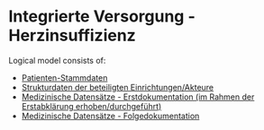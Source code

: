 # Integrierte Versorgung - Herzinsuffizienz

Logical model consists of:

- [Patienten-Stammdaten](StructureDefinition-PatientHI.html)
- [Strukturdaten der beteiligten Einrichtungen/Akteure](StructureDefinition-AkteurHI.html)
- [Medizinische Datensätze - Erstdokumentation (im Rahmen der Erstabklärung erhoben/durchgeführt)](StructureDefinition-ErstdokumentationHI.html)
- [Medizinische Datensätze - Folgedokumentation](StructureDefinition-FolgedokumentationHI.html)
